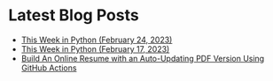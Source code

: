 # Latest Blog Posts
- [This Week in Python (February 24, 2023)](https://bas.codes/posts/this-week-python-052)
- [This Week in Python (February 17, 2023)](https://bas.codes/posts/this-week-python-051)
- [Build An Online Resume with an Auto-Updating PDF Version Using GitHub Actions](https://bas.codes/posts/github-actions-resume)
